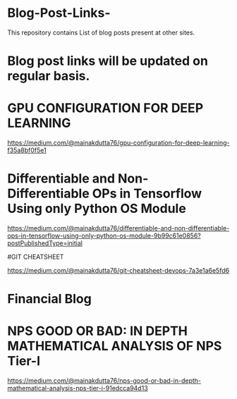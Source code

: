 # Blog-Post-Links-
This repository contains List of blog posts present at other sites. 

# Blog post links will be updated on regular basis. 

# GPU CONFIGURATION FOR DEEP LEARNING

https://medium.com/@mainakdutta76/gpu-configuration-for-deep-learning-f35a8bf0f5e1

# Differentiable and Non-Differentiable OPs in Tensorflow Using only Python OS Module

https://medium.com/@mainakdutta76/differentiable-and-non-differentiable-ops-in-tensorflow-using-only-python-os-module-9b99c61e0856?postPublishedType=initial

#GIT CHEATSHEET

https://medium.com/@mainakdutta76/git-cheatsheet-devops-7a3e1a6e5fd6


# Financial Blog

# NPS GOOD OR BAD: IN DEPTH MATHEMATICAL ANALYSIS OF NPS Tier-I
https://medium.com/@mainakdutta76/nps-good-or-bad-in-depth-mathematical-analysis-nps-tier-i-91edcca94d13
